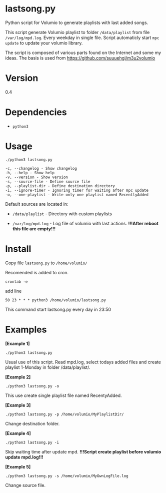 # lastsong.py
Python script for Volumio to generate playlists with last added songs. 

This script generate Volumio playlist to folder `/data/playlist` from file `/var/log/mpd.log`. Every weekday in single file. Script automaticly start `mpc update` to update your volumio library. 

The script is composed of various parts found on the Internet and some my ideas. The basis is used from https://github.com/suuuehgi/m3u2volumio

# Version

0.4

# Dependencies

* `python3`

# Usage

`./python3 lastsong.py`
```
-c, --changelog - Show changelog 
-h, --help - Show help 
-v, --version - Show version 
-s, --source-file - Define source file 
-p, --playlist-dir - Define destination directory 
-i, --ignore-timer - Ignoring timer for waiting after mpc update 
-o, --one-playlist - Write only one playlist named RecentlyAdded 
```
Default sources are located in: 

* `/data/playlist` - Directory with custom playlists

* `/var/log/mpd.log` - Log file of volumio with last actions. **!!!After reboot this file are empty!!!**

# Install

Copy file `lastsong.py` to `/home/volumio/`

Recomended is added to cron. 

`crontab -e`

add line

`50 23 * * * python3 /home/volumio/lastsong.py`

This command start lastsong.py every day in 23:50

# Examples

**[Example 1]**

`./python3 lastsong.py`

Usual use of this script. Read mpd.log, select todays added files and create playlist 1-Monday in folder /data/playlist/. 

**[Example 2]**

`./python3 lastsong.py -o`

This use create single playlist file named RecentyAdded. 

**[Example 3]**

`./python3 lastsong.py -p /home/volumio/MyPlaylistDir/`

Change destination folder. 

**[Example 4]**

`./python3 lastsong.py -i`

Skip waiting time after update mpd. **!!!Script create playlist before volumio update mpd.log!!!**

**[Example 5]**

`./python3 lastsong.py -s /home/volumio/MyOwnLogFile.log`

Change source file. 
